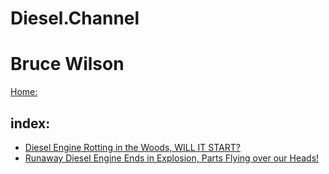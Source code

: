 # Diesel.Channel
# Bruce Wilson
[Home:](https://www.youtube.com/@Bruce_Wilson)

## index:
- [Diesel Engine Rotting in the Woods, WILL IT START?](https://youtu.be/yRIxQFNWBio)
- [Runaway Diesel Engine Ends in Explosion, Parts Flying over our Heads!](https://youtu.be/-PWMnxVg9uo)
